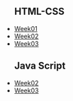 
<ul>
  <h2> HTML-CSS</h2>
<li><a href="https://nailaalissa.github.io/HTML-CSs/week01/">Week01</a></li>
<li><a href="https://nailaalissa.github.io/HTML-CSs/week02/">Week02</a></li>
<li><a href="https://nailaalissa.github.io/HTML-CSs/week03/">Week03</a></li>
</ul>
<ul>
  <h2>Java Script</h2>
  <li><a href= "nailaalissa.github.io/javascript/JavaScript1/Week02/"/>Week02</li>
  <li><a href= "nailaalissa.github.io/javascript/JavaScript1/Week03/"/>Week03</li>
</ul>
